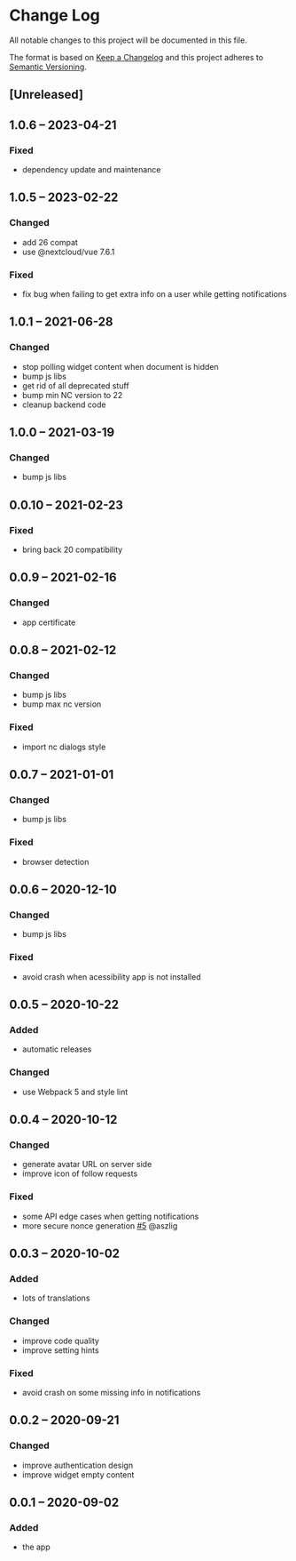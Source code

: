 # Change Log
All notable changes to this project will be documented in this file.

The format is based on [Keep a Changelog](http://keepachangelog.com/)
and this project adheres to [Semantic Versioning](http://semver.org/).

## [Unreleased]

## 1.0.6 – 2023-04-21
### Fixed
- dependency update and maintenance

## 1.0.5 – 2023-02-22
### Changed
- add 26 compat
- use @nextcloud/vue 7.6.1

### Fixed
- fix bug when failing to get extra info on a user while getting notifications

## 1.0.1 – 2021-06-28
### Changed
- stop polling widget content when document is hidden
- bump js libs
- get rid of all deprecated stuff
- bump min NC version to 22
- cleanup backend code

## 1.0.0 – 2021-03-19
### Changed
- bump js libs

## 0.0.10 – 2021-02-23
### Fixed
- bring back 20 compatibility

## 0.0.9 – 2021-02-16
### Changed
- app certificate

## 0.0.8 – 2021-02-12
### Changed
- bump js libs
- bump max nc version

### Fixed
- import nc dialogs style

## 0.0.7 – 2021-01-01
### Changed
- bump js libs

### Fixed
- browser detection

## 0.0.6 – 2020-12-10
### Changed
- bump js libs

### Fixed
- avoid crash when acessibility app is not installed

## 0.0.5 – 2020-10-22
### Added
- automatic releases

### Changed
- use Webpack 5 and style lint

## 0.0.4 – 2020-10-12
### Changed
- generate avatar URL on server side
- improve icon of follow requests

### Fixed
- some API edge cases when getting notifications
- more secure nonce generation
[#5](https://github.com/nextcloud/integration_twitter/pull/5) @aszlig

## 0.0.3 – 2020-10-02
### Added
- lots of translations

### Changed
- improve code quality
- improve setting hints

### Fixed
- avoid crash on some missing info in notifications

## 0.0.2 – 2020-09-21
### Changed
* improve authentication design
* improve widget empty content

## 0.0.1 – 2020-09-02
### Added
* the app

